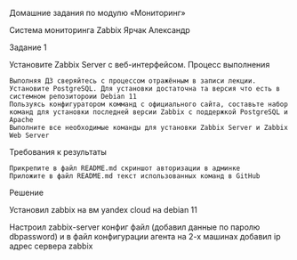  Домашние задания по модулю «Мониторинг»

 Система мониторинга Zabbix   Ярчак Александр


Задание 1

Установите Zabbix Server с веб-интерфейсом.
Процесс выполнения

    Выполняя ДЗ сверяйтесь с процессом отражённым в записи лекции.
    Установите PostgreSQL. Для установки достаточна та версия что есть в системном репозитороии Debian 11
    Пользуясь конфигуратором комманд с официального сайта, составьте набор команд для установки последней версии Zabbix с поддержкой PostgreSQL и Apache
    Выполните все необходимые команды для установки Zabbix Server и Zabbix Web Server

Требования к результаты

    Прикрепите в файл README.md скриншот авторизации в админке
    Приложите в файл README.md текст использованных команд в GitHub


Решение

Установил zabbix  на вм yandex cloud на debian 11

Настроил zabbix-server конфиг файл (добавил данные по паролю dbpassword)
и в файл конфигурации агента на 2-х машинах добавил ip адрес сервера zabbix


